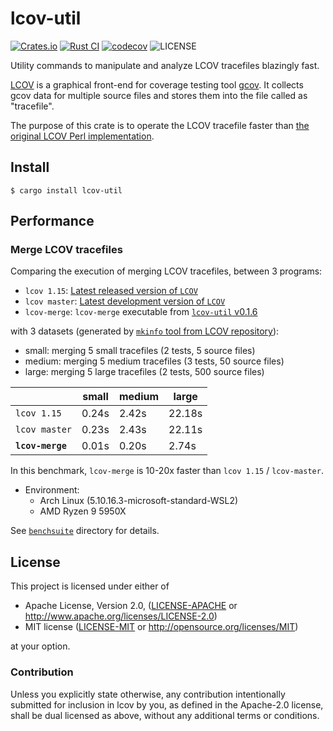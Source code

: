 # lcov-util

[![Crates.io](https://img.shields.io/crates/v/lcov-util.svg)](https://crates.io/crates/lcov-util)
[![Rust CI](https://github.com/gifnksm/lcov/actions/workflows/rust-ci.yml/badge.svg)](https://github.com/gifnksm/lcov/actions/workflows/rust-ci.yml)
[![codecov](https://codecov.io/gh/gifnksm/lcov/branch/master/graph/badge.svg?token=uXsi5eu0RD)](https://codecov.io/gh/gifnksm/lcov)
![LICENSE](https://img.shields.io/crates/l/lcov-util.svg)

Utility commands to manipulate and analyze LCOV tracefiles blazingly fast.

[LCOV] is a graphical front-end for coverage testing tool [gcov].
It collects gcov data for multiple source files and stores them into the file called as "tracefile".

The purpose of this crate is to operate the LCOV tracefile faster than [the original LCOV Perl
implementation][LCOV GitHub].

## Install

```console
$ cargo install lcov-util
```

## Performance

### Merge LCOV tracefiles

Comparing the execution of merging LCOV tracefiles, between 3 programs:

* `lcov 1.15`: [Latest released version of `LCOV`][lcov-release]
* `lcov master`: [Latest development version of `LCOV`][lcov-dev]
* `lcov-merge`: `lcov-merge` executable from [`lcov-util` v0.1.6][lcov-util]

with 3 datasets (generated by [`mkinfo` tool from LCOV repository][mkinfo]):

* small: merging 5 small tracefiles (2 tests, 5 source files)
* medium: merging 5 medium tracefiles (3 tests, 50 source files)
* large: merging 5 large tracefiles (2 tests, 500 source files)

|                  | small | medium |  large  |
| ---------------- | ----- | ------ | ------- |
| `lcov 1.15`      | 0.24s | 2.42s  | 22.18s  |
| `lcov master`    | 0.23s | 2.43s  | 22.11s  |
| __`lcov-merge`__ | 0.01s | 0.20s  |  2.74s  |

In this benchmark, `lcov-merge` is 10-20x faster than `lcov 1.15` / `lcov-master`.

* Environment:
  * Arch Linux (5.10.16.3-microsoft-standard-WSL2)
  * AMD Ryzen 9 5950X

See [`benchsuite`](benchsuite) directory for details.

[lcov-release]: https://github.com/linux-test-project/lcov/releases/tag/v1.15
[lcov-dev]: https://github.com/linux-test-project/lcov/commit/d1d3024a8c82ee0a4c2afe948008a18415db9091
[lcov-util]: https://github.com/gifnksm/lcov/releases/tag/lcov-util_v0.1.6
[mkinfo]: https://github.com/linux-test-project/lcov/blob/d1d3024a8c82ee0a4c2afe948008a18415db9091/tests/bin/mkinfo

## License

This project is licensed under either of

* Apache License, Version 2.0, ([LICENSE-APACHE](LICENSE-APACHE) or <http://www.apache.org/licenses/LICENSE-2.0>)
* MIT license ([LICENSE-MIT](LICENSE-MIT) or <http://opensource.org/licenses/MIT>)

at your option.

### Contribution

Unless you explicitly state otherwise, any contribution intentionally submitted for inclusion in lcov by you, as defined in the Apache-2.0 license, shall be dual licensed as above, without any additional terms or conditions.

[LCOV]: http://ltp.sourceforge.net/coverage/lcov.php
[gcov]: http://gcc.gnu.org/onlinedocs/gcc/Gcov.html
[LCOV GitHub]: https://github.com/linux-test-project/lcov
